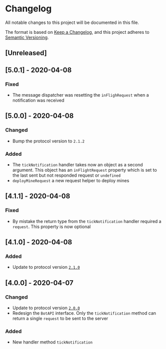 # Changelog

All notable changes to this project will be documented in this file.

The format is based on [Keep a Changelog](https://keepachangelog.com/en/1.0.0/),
and this project adheres to [Semantic Versioning](https://semver.org/spec/v2.0.0.html).

## [Unreleased]

## [5.0.1] - 2020-04-08

### Fixed

* The message dispatcher was resetting the `inFlighRequest` when a notification was received

## [5.0.0] - 2020-04-08

### Changed

* Bump the protocol version to `2.1.2`

### Added

* The `tickNotification` handler takes now an object as a second argument. This object has an `inFlightRequest` property which is set to the last sent but not responded request or `undefined`
* `deployMineRequest` a new request helper to deploy mines

## [4.1.1] - 2020-04-08

### Fixed

* By mistake the return type from the `tickNotification` handler required a `request`. This property is now optional

## [4.1.0] - 2020-04-08

### Added

* Update to protocol version [`2.1.0`](https://github.com/madtrick/piwpew-docs/commit/60562bffc178c1e60546c6ccb79ace13c0144dea)

## [4.0.0] - 2020-04-07

### Changed

* Update to protocol version [`2.0.0`](https://github.com/madtrick/piwpew-docs/commit/6be6a424d18604c74c69d1877701f9c42a5ea576)
* Redesign the `BotAPI` interface. Only the `tickNotification` method can return a single `request` to be sent to the server

### Added

- New handler method `tickNotification`